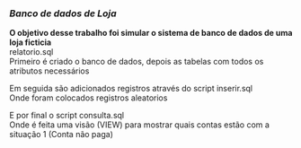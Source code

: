### ***Banco de dados de Loja***

**O objetivo desse trabalho foi simular o sistema de banco de dados de uma loja ficticia**  
relatorio.sql  
Primeiro é criado o banco de dados, depois as tabelas com todos os atributos necessários  

Em seguida são adicionados registros através do script inserir.sql  
Onde foram colocados registros aleatorios  

E por final o script consulta.sql  
Onde é feita uma visão (VIEW) para mostrar quais contas estão com a situação 1 (Conta não paga)

